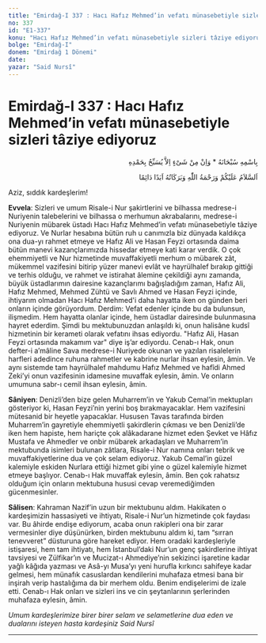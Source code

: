 ```yaml
---
title: "Emirdağ-I 337 : Hacı Hafız Mehmed’in vefatı münasebetiyle sizleri tâziye ediyoruz"
no: 337
id: "E1-337"
konu: "Hacı Hafız Mehmed’in vefatı münasebetiyle sizleri tâziye ediyoruz"
bolge: "Emirdağ-I"
donem: "Emirdağ 1 Dönemi"
date: 
yazar: "Said Nursî"
---
```


# Emirdağ-I 337 : Hacı Hafız Mehmed’in vefatı münasebetiyle sizleri tâziye ediyoruz

<p class="arabic" dir="rtl" title="Meal: “Subhân Allah’ın adıyla” * “Hiçbir şey yoktur ki O'nu hamd ile tesbih etmesin” [İsrâ 17:44]">بِاسْمِهِ سُبْحَانَهُ * وَاِنْ مِنْ شَىْءٍ اِلاَّ يُسَبِّحُ بِحَمْدِهِ</p>

<p class="arabic" dir="rtl" title="Meal: “Allah’ın selâmı, rahmeti ve bereketleri, ebedî ve dâimî olarak üzerinize olsun.”">اَلسَّلاَمُ عَلَيْكُمْ وَرَحْمَةُ اللّٰهِ وَبَرَكَاتُهُ اَبَدًا دَائِمًا</p>

Aziz, sıddık kardeşlerim!

**Evvela**: Sizleri ve umum Risale-i Nur şakirtlerini ve bilhassa medrese-i Nuriyenin talebelerini ve bilhassa o merhumun akrabalarını, medrese-i Nuriyenin mübarek üstadı Hacı Hafız Mehmed’in vefatı münasebetiyle tâziye ediyoruz. Ve Nurlar hesabına bütün ruh u canımızla biz dünyada kaldıkça ona dua-yı rahmet etmeye ve Hafız Ali ve Hasan Feyzi ortasında daima bütün manevi kazançlarımızda hissedar etmeye kati karar verdik. O çok ehemmiyetli ve Nur hizmetinde muvaffakiyetli merhum o mübarek zât, mükemmel vazifesini bitirip yüzer manevi evlât ve hayrülhalef bırakıp gittiği ve terhis olduğu, ve rahmet ve istirahat âlemine çekildiği aynı zamanda, büyük üstadlarımın dairesine kazançlarımı bağışladığım zaman, Hafız Ali, Hafız Mehmed, Mehmed Zühtü ve Savlı Ahmed ve Hasan Feyzi içinde, ihtiyarım olmadan Hacı Hafız Mehmed'i daha hayatta iken on günden beri onların içinde görüyordum. Derdim: Vefat edenler içinde bu da bulunsun, ilişmedim. Hem hayatta olanlar içinde, hem üstadlar dairesinde bulunmasına hayret ederdim. Şimdi bu mektubunuzdan anlaşıldı ki, onun halisâne kudsî hizmetinin bir kerameti olarak vefatını ihsas ediyordu. "Hafız Ali, Hasan Feyzi ortasında makamım var" diye iş’ar ediyordu. Cenab-ı Hak, onun defter-i a’mâline Sava medrese-i Nuriyede okunan ve yazılan risalelerin harfleri adedince ruhuna rahmetler ve kabrine nurlar ihsan eylesin, âmin. Ve aynı sistemde tam hayrülhalef mahdumu Hafız Mehmed ve hafîdi Ahmed Zeki’yi onun vazifesinin idamesine muvaffak eylesin, âmin. Ve onların umumuna sabr-ı cemil ihsan eylesin, âmin.

**Sâniyen**: Denizli’den bize gelen Muharrem’in ve Yakub Cemal’in mektupları gösteriyor ki, Hasan Feyzi’nin yerini boş bırakmayacaklar. Hem vazifesini mütesanid bir heyetle yapacaklar. Hususen Tavas tarafında birden Muharrem’in gayretiyle ehemmiyetli şakirdlerin çıkması ve ben Denizli’de iken hem hapiste, hem hariçte çok alâkadarane hizmet eden Şevket ve Hâfız Mustafa ve Ahmedler ve onbir mübarek arkadaşları ve Muharrem’in mektubunda isimleri bulunan zâtlara, Risale-i Nur namına onları tebrik ve muvaffakiyetlerine dua ve çok selam ediyoruz. Yakub Cemal’in güzel kalemiyle eskiden Nurlara ettiği hizmet gibi yine o güzel kalemiyle hizmet etmeye başlıyor. Cenab-ı Hak muvaffak eylesin, âmin. Ben çok rahatsız olduğum için onların mektubuna hususi cevap veremediğimden gücenmesinler.

**Sâlisen**: Kahraman Nazif’in uzun bir mektubunu aldım. Hakikaten o kardeşimizin hassasiyeti ve ihtiyatı, Risale-i Nur’un hizmetinde çok faydası var. Bu âhirde endişe ediyorum, acaba onun rakipleri ona bir zarar vermesinler diye düşünürken, birden mektubunu aldım ki, tam “sırran tenevveret” düsturuna göre hareket ediyor. Hem oradaki kardeşleriyle istişaresi, hem tam ihtiyatı, hem İstanbul’daki Nur’un genç şakirdlerine ihtiyat tavsiyesi ve Zülfikar’ın ve Mucizat-ı Ahmediye’nin sekizinci işaretine kadar yağlı kâğıda yazması ve Asâ-yı Musa’yı yeni hurufla kırkıncı sahifeye kadar gelmesi, hem münafık casuslardan kendilerini muhafaza etmesi bana bir inşirah verip hastalığıma da bir merhem oldu. Benim endişelerimi de izale etti. Cenab-ı Hak onları ve sizleri ins ve cin şeytanlarının şerlerinden muhafaza eylesin, âmin.

*Umum kardeşlerimize birer birer selam ve selametlerine dua eden*
*ve dualarını isteyen hasta kardeşiniz*
*Said Nursî*

[^1]: Emanetleri ve Zülfikar’ı almak için Osman ve Sadık bugün size gelecektiler. Fakat bu şiddetli mevsimde ve sizin mektubunuzda tam hazırlanmamış diye göndermedik. Eğer siz kolayını bulsanız ve münasip görseniz, Eğirdir vasıtasıyla emanetleri ve Zülfikar’ı gönderirsiniz.

***
